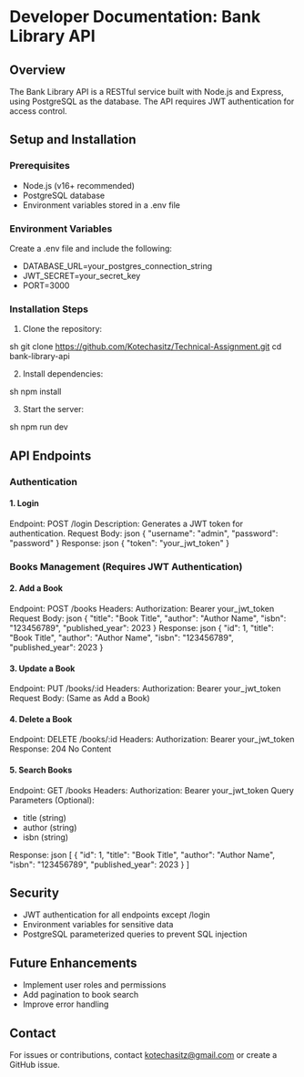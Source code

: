 # Developer Documentation: Bank Library API

## Overview
The Bank Library API is a RESTful service built with Node.js and Express, using PostgreSQL as the database. The API requires JWT authentication for access control.

## Setup and Installation
### Prerequisites
- Node.js (v16+ recommended)
- PostgreSQL database
- Environment variables stored in a .env file

### Environment Variables
Create a .env file and include the following:
- DATABASE_URL=your_postgres_connection_string
- JWT_SECRET=your_secret_key
- PORT=3000
### Installation Steps
1. Clone the repository:
   
sh
   git clone https://github.com/Kotechasitz/Technical-Assignment.git
   cd bank-library-api
   
2. Install dependencies:
   
sh
   npm install
   
3. Start the server:
   
sh
   npm run dev
   
## API Endpoints

### Authentication
#### 1. Login
Endpoint: POST /login
Description: Generates a JWT token for authentication.
Request Body:
json
{
  "username": "admin",
  "password": "password"
}
Response:
json
{
  "token": "your_jwt_token"
}
### Books Management (Requires JWT Authentication)
#### 2. Add a Book
Endpoint: POST /books
Headers:
Authorization: Bearer your_jwt_token
Request Body:
json
{
  "title": "Book Title",
  "author": "Author Name",
  "isbn": "123456789",
  "published_year": 2023
}
Response:
json
{
  "id": 1,
  "title": "Book Title",
  "author": "Author Name",
  "isbn": "123456789",
  "published_year": 2023
}
#### 3. Update a Book
Endpoint: PUT /books/:id
Headers:
Authorization: Bearer your_jwt_token
Request Body: (Same as Add a Book)

#### 4. Delete a Book
Endpoint: DELETE /books/:id
Headers:
Authorization: Bearer your_jwt_token
Response: 204 No Content

#### 5. Search Books
Endpoint: GET /books
Headers:
Authorization: Bearer your_jwt_token
Query Parameters (Optional):
- title (string)
- author (string)
- isbn (string)

Response:
json
[
  {
    "id": 1,
    "title": "Book Title",
    "author": "Author Name",
    "isbn": "123456789",
    "published_year": 2023
  }
]
## Security
- JWT authentication for all endpoints except /login
- Environment variables for sensitive data
- PostgreSQL parameterized queries to prevent SQL injection

## Future Enhancements
- Implement user roles and permissions
- Add pagination to book search
- Improve error handling

## Contact
For issues or contributions, contact kotechasitz@gmail.com or create a GitHub issue.
